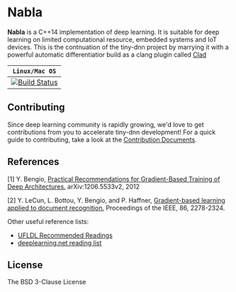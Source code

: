 # Nabla

**Nabla** is a C++14 implementation of deep learning. It is suitable for deep learning on limited computational resource, embedded systems and IoT devices. This is the contnuation of the tiny-dnn project by marrying it with a powerful automatic differentiatior build as a clang plugin called [Clad](https://github.com/suhubdy/clad)

| **`Linux/Mac OS`** |
|------------------|
|[![Build Status](https://travis-ci.org/suhubdy/nabla.svg?branch=master)](https://travis-ci.org/suhubdy/nabla)|(https://ci.appveyor.com/project/tinydnn/tiny-dnn)|


## Contributing
Since deep learning community is rapidly growing, we'd love to get contributions from you to accelerate tiny-dnn development!
For a quick guide to contributing, take a look at the [Contribution Documents](CONTRIBUTING.md).

## References
[1] Y. Bengio, [Practical Recommendations for Gradient-Based Training of Deep Architectures.](http://arxiv.org/pdf/1206.5533v2.pdf)
    arXiv:1206.5533v2, 2012

[2] Y. LeCun, L. Bottou, Y. Bengio, and P. Haffner, [Gradient-based learning applied to document recognition.](http://yann.lecun.com/exdb/publis/pdf/lecun-01a.pdf)
    Proceedings of the IEEE, 86, 2278-2324.

Other useful reference lists:
- [UFLDL Recommended Readings](http://deeplearning.stanford.edu/wiki/index.php/UFLDL_Recommended_Readings)
- [deeplearning.net reading list](http://deeplearning.net/reading-list/)

## License
The BSD 3-Clause License
